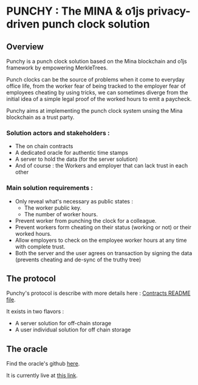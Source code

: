 # PUNCHY : The MINA & o1js privacy-driven punch clock solution

## Overview

Punchy is a punch clock solution based on the Mina blockchain and o1js framework by empowering MerkleTrees.

Punch clocks can be the source of problems when it come to everyday office life, from the worker
fear of being tracked to the employer fear of employees cheating by using tricks,
we can sometimes diverge from the initial idea of a simple legal proof of the worked
hours to emit a paycheck.

Punchy aims at implementing the punch clock system unsing the Mina blockchain as a trust party.

### Solution actors and stakeholders :
- The on chain contracts
- A dedicated oracle for authentic time stamps
- A server to hold the data (for the server solution)
- And of course : the Workers and employer that can lack trust in each other

### Main solution requirements :

- Only reveal what's necessary as public states :
  - The worker public key.
  - The number of worker hours.
- Prevent worker from punching the clock for a colleague.
- Prevent workers form cheating on their status (working or not) or their worked hours.
- Allow employers to check on the employee worker hours at any time with complete trust.
- Both the server and the user agrees on transaction by signing the data (prevents cheating and de-sync of the truthy tree)

## The protocol

Punchy's protocol is describe with more details here : [Contracts README file](./contracts/README.md).

It exists in two flavors :

- A server solution for off-chain storage
- A user individual solution for off chain storage

## The oracle

Find the oracle's github [here](https://github.com/0BAB1/punchy-oracle).

It is currently live at [this link](https://punchoracle.netlify.app/.netlify/functions/api).